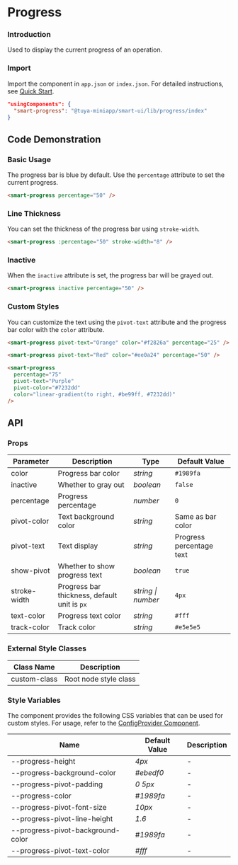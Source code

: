 <!-- ---
category: Display
--- -->

# Progress

### Introduction

Used to display the current progress of an operation.

### Import

Import the component in `app.json` or `index.json`. For detailed instructions, see [Quick Start](/material/smartui?comId=help-getting-started&appType=miniapp).

```json
"usingComponents": {
  "smart-progress": "@tuya-miniapp/smart-ui/lib/progress/index"
}
```

## Code Demonstration

### Basic Usage

The progress bar is blue by default. Use the `percentage` attribute to set the current progress.

```html
<smart-progress percentage="50" />
```

### Line Thickness

You can set the thickness of the progress bar using `stroke-width`.

```html
<smart-progress :percentage="50" stroke-width="8" />
```

### Inactive

When the `inactive` attribute is set, the progress bar will be grayed out.

```html
<smart-progress inactive percentage="50" />
```

### Custom Styles

You can customize the text using the `pivot-text` attribute and the progress bar color with the `color` attribute.

```html
<smart-progress pivot-text="Orange" color="#f2826a" percentage="25" />

<smart-progress pivot-text="Red" color="#ee0a24" percentage="50" />

<smart-progress
  percentage="75"
  pivot-text="Purple"
  pivot-color="#7232dd"
  color="linear-gradient(to right, #be99ff, #7232dd)"
/>
```

## API

### Props

| Parameter    | Description                 | Type               | Default Value    |
| ------------ | --------------------------- | ------------------ | ---------------- |
| color        | Progress bar color          | _string_           | `#1989fa`        |
| inactive     | Whether to gray out         | _boolean_          | `false`          |
| percentage   | Progress percentage         | _number_           | `0`              |
| pivot-color  | Text background color       | _string_           | Same as bar color|
| pivot-text   | Text display                | _string_           | Progress percentage text |
| show-pivot   | Whether to show progress text | _boolean_        | `true`           |
| stroke-width | Progress bar thickness, default unit is `px` | _string \| number_ | `4px`          |
| text-color   | Progress text color         | _string_           | `#fff`           |
| track-color  | Track color                 | _string_           | `#e5e5e5`        |

### External Style Classes

| Class Name    | Description                |
| ------------- | -------------------------- |
| custom-class  | Root node style class      |

### Style Variables

The component provides the following CSS variables that can be used for custom styles. For usage, refer to the [ConfigProvider Component](/material/smartui?comId=config-provider&appType=miniapp).

| Name                          | Default Value                             | Description |
| ----------------------------- | ----------------------------------------- | ----------- |
| --progress-height | _4px_ | - |
| --progress-background-color | _#ebedf0_ | - |
| --progress-pivot-padding | _0 5px_ | - |
| --progress-color | _#1989fa_ | - |
| --progress-pivot-font-size | _10px_ | - |
| --progress-pivot-line-height | _1.6_ | - |
| --progress-pivot-background-color | _#1989fa_ | - |
| --progress-pivot-text-color | _#fff_ | - |
